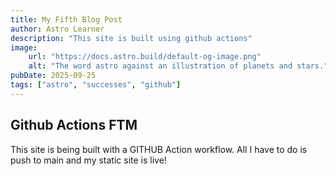 ```yaml
---
title: My Fifth Blog Post
author: Astro Learner
description: "This site is built using github actions"
image:
    url: "https://docs.astro.build/default-og-image.png"
    alt: "The word astro against an illustration of planets and stars."
pubDate: 2025-09-25
tags: ["astro", "successes", "github"]
---
```


## Github Actions FTM

This site is being built with a GITHUB Action workflow. All I have to do is push to main and my static site is live!